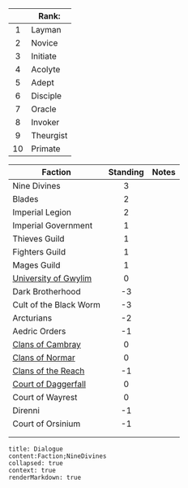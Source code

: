 
|     | Rank:     |
| :-: | --------- |
|  1  | Layman    |
|  2  | Novice    |
|  3  | Initiate  |
|  4  | Acolyte   |
|  5  | Adept     |
|  6  | Disciple  |
|  7  | Oracle    |
|  8  | Invoker   |
|  9  | Theurgist |
| 10  | Primate   |

| Faction                                             | Standing | Notes |
| --------------------------------------------------- | :------: | ----- |
| Nine Divines            |    3     |       |
| Blades                                              |    2     |       |
| Imperial Legion                                     |    2     |       |
| Imperial Government                                 |    1     |       |
| Thieves Guild                                       |    1     |       |
| Fighters Guild                                      |    1     |       |
| Mages Guild                                         |    1     |       |
| [University of Gwylim](Faction;UniversityGwylim.md) |    0     |       |
| Dark Brotherhood                                    |    -3    |       |
| Cult of the Black Worm                              |    -3    |       |
| Arcturians                                          |    -2    |       |
| Aedric Orders                                       |    -1    |       |
| [Clans of Cambray](Faction;ClansKambray.md)         |    0     |       |
| [Clans of Normar](Faction;ClansNormar.md)           |    0     |       |
| [Clans of the Reach](Faction;ClansReach.md)         |    -1    |       |
| [Court of Daggerfall](Faction;CourtDaggerfall.md)   |    0     |       |
| Court of Wayrest                                    |    0     |       |
| Direnni                                             |    -1    |       |
| Court of Orsinium                                   |    -1    |       |
|                                                     |          |       |
|                                                     |          |       |


```query
title: Dialogue
content:Faction;NineDivines
collapsed: true
context: true
renderMarkdown: true
```